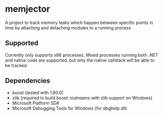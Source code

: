 # memjector
A project to track memory leaks which happen between specific points in time by attaching and detaching modules to a running process

## Supported
Currently only supports x86 processes.  Mixed processes running both .NET and native code are supported, but only the native callstack will be able to be tracked.

## Dependencies
- boost (tested with 1.60.0)
- zlib (required to build boost::iostreams with zlib support on Windows)
- Microsoft Platform SDK
- Microsoft Debugging Tools for Windows (for dbghelp.dll)
